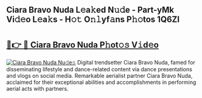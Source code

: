 ## Ciara Bravo Nuda L𝚎a𝚔ed N𝚞𝚍e - Part-yMk Vi𝚍𝚎o L𝚎a𝚔s - H𝚘𝚝 O𝚗𝚕yf𝚊ns P𝚑𝚘tos 1Q6ZI

# <h2><a href="http://kf4efj6.oniu.top/?m=Ciara+Bravo+Nuda">🔗👉 🔴 Ciara Bravo Nuda P𝚑ot𝚘𝚜 V𝚒d𝚎o</a></h2>

[![Ciara Bravo Nuda Nu𝚍e𝚜](https://i.imgur.com/0qMVB7G.gif)](http://kf4efj6.oniu.top/?m=Ciara+Bravo+Nuda)
Digital trendsetter Ciara Bravo Nuda, famed for disseminating lifestyle and dance-related content via dance presentations and vlogs on social media. Remarkable aerialist partner Ciara Bravo Nuda, acclaimed for their exceptional abilities and accomplishments in performing aerial acts with partners.  
